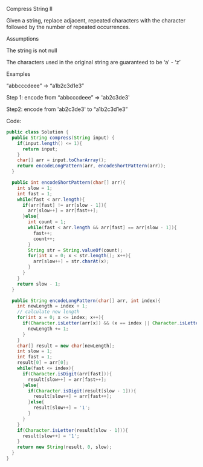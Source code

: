 Compress String II

Given a string, replace adjacent, repeated characters with the character followed by the number of repeated occurrences.

Assumptions

The string is not null

The characters used in the original string are guaranteed to be ‘a’ - ‘z’

Examples

“abbcccdeee” → “a1b2c3d1e3”


Step 1:
encode from “abbcccdeee” => 'ab2c3de3'

Step2:
encode from 'ab2c3de3' to “a1b2c3d1e3”

Code:
```java
public class Solution {
  public String compress(String input) {
    if(input.length() <= 1){
      return input;
    }
    char[] arr = input.toCharArray();
    return encodeLongPattern(arr, encodeShortPattern(arr));
  }

  public int encodeShortPattern(char[] arr){
    int slow = 1;
    int fast = 1;
    while(fast < arr.length){
      if(arr[fast] != arr[slow - 1]){
        arr[slow++] = arr[fast++];
      }else{
        int count = 1;
        while(fast < arr.length && arr[fast] == arr[slow - 1]){
          fast++;
          count++;
        }
        String str = String.valueOf(count);
        for(int x = 0; x < str.length(); x++){
          arr[slow++] = str.charAt(x);
        }
      }
    }
    return slow - 1;
  }

  public String encodeLongPattern(char[] arr, int index){
    int newLength = index + 1;
    // calculate new length
    for(int x = 0; x <= index; x++){
      if(Character.isLetter(arr[x]) && (x == index || Character.isLetter(arr[x + 1]))){
        newLength += 1;
      }
    }
    char[] result = new char[newLength];
    int slow = 1;
    int fast = 1;
    result[0] = arr[0];
    while(fast <= index){
      if(Character.isDigit(arr[fast])){
        result[slow++] = arr[fast++];
      }else{
        if(Character.isDigit(result[slow - 1])){
          result[slow++] = arr[fast++];
        }else{
          result[slow++] = '1';
        }
      }
    }
    if(Character.isLetter(result[slow - 1])){
      result[slow++] = '1';
    }
    return new String(result, 0, slow);
  }
}


```